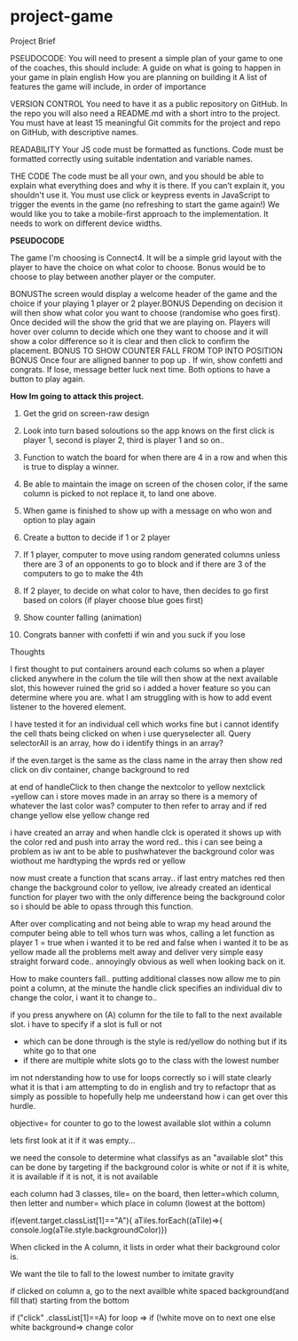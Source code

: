 # project-game

Project Brief

PSEUDOCODE:
You will need to present a simple plan of your game to one of the coaches, this should include:
A guide on what is going to happen in your game in plain english
How you are planning on building it
A list of features the game will include, in order of importance

VERSION CONTROL
You need to have it as a public repository on GitHub. In the repo you will also need a
README.md with a short intro to the project.
You must have at least 15 meaningful Git commits for the project and repo on GitHub, with descriptive names.

READABILITY
Your JS code must be formatted as functions.
Code must be formatted correctly using suitable indentation and variable names.

THE CODE
The code must be all your own, and you should be able to explain what everything does and why it is there. If you can’t explain it, you shouldn't use it.
You must use click or keypress events in JavaScript to trigger the events in the game
(no refreshing to start the game again!)
We would like you to take a mobile-first approach to the implementation. It needs to
work on different device widths.


**PSEUDOCODE**

The game I'm choosing is Connect4. It will be a simple grid layout with the player to have the choice on what color to choose.
Bonus would be to choose to play between another player or the computer.

BONUSThe screen would display a welcome header of the game and the choice if your playing 1 player or 2 player.BONUS
Depending on decision it will then show what color you want to choose (randomise who goes first).
Once decided will the show the grid that we are playing on.
Players will hover over column to decide which one they want to choose and it will show a color difference so it is clear and then click to confirm the placement.
BONUS TO SHOW COUNTER FALL FROM TOP INTO POSITION BONUS
Once four are alligned banner to pop up . If win, show confetti and congrats. If lose, message better luck next time. Both options to have a button to play again.

**How Im going to attack this project.**

1. Get the grid on screen-raw design
2. Look into turn based soloutions so the app knows on the first click is player 1, second is player 2, third is player 1 and so on..
3. Function to watch the board for when there are 4 in a row and when this is true to display a winner.
4. Be able to maintain the image on screen of the chosen color, if the same column is picked to not replace it, to land one above.
5. When game is finished to show up with a message on who won and option to play again

5. Create a button to decide if 1 or 2 player
6. If 1 player, computer to move using random generated columns unless there are 3 of an opponents to go to block and if there are 3 of the computers to go to make the 4th
7. If 2 player, to decide on what color to have, then decides to go first based on colors (if player choose blue goes first)

8. Show counter falling (animation)
9. Congrats banner with confetti if win and you suck if you lose



Thoughts

I first thought to put containers around each colums so when a player clicked anywhere in the colum the tile will then show at the next available slot, this however ruined the grid so i added a hover feature so you can determine where you are.
what I am struggling with is how to add event listener to the hovered element.

I have tested it for an individual cell which works fine but i cannot identify the cell thats being clicked on when i use queryselecter all. 
Query selectorAll is an array, how do i identify things in an array?

if the even.target is the same as the class name in the array then show red
click on div container, change background to red

at end of handleClick to then change the nextcolor to yellow
nextclick =yellow
can i store moves made in an array so there is a memory of whatever the last color was? computer to then refer to array and if red change yellow else yellow change red

i have created an array and when handle clck is operated it shows up with the color red and push into array the word red.. this i can see being a problem as iw ant to be able to pushwhatever the background color was wiothout me hardtyping the wprds red or yellow

now must create a function that scans array.. if last entry matches red then change the background color to yellow, ive already created an identical function for player two with the only difference being the background color so i should be able to opass through this function.

After over complicating and not being able to wrap my head around the computer being able to tell whos turn was whos, calling a let function as player 1 = true when i wanted it to be red and false when i wanted it to be as yellow made all the problems melt away and deliver very simple easy straight forward code.. annoyingly obvious as well when looking back on it.

How to make counters fall..
putting additional classes now allow me to pin point a column, at the minute the handle click specifies an individual div to change the color, i want it to change to..

if you press anywhere on (A) column for the tile to fall to the next available slot.
i have to specify if a slot is full or not
- which can be done through is the style is red/yellow do nothing but if its white go to that one
- if there are multiple white slots go to the class with the lowest number

im not nderstanding how to use for loops correctly so i will state clearly what it is that i am attempting to do in english and try to refactopr that as simply as possible to hopefully help me undeerstand how i can get over this hurdle.

objective= for counter to go to the lowest available slot within a column

lets first look at it if it was empty...

we need the console to determine what classifys as an "available slot"
this can be done by targeting if the background color is white or not
if it is white, it is available
if it is not, it is not available

each column had 3 classes, tile= on the board, then letter=which column, then letter and number= which place in column (lowest at the bottom)

  if(event.target.classList[1]=="A"){
        aTiles.forEach((aTile)=>{
         console.log(aTile.style.backgroundColor)})

When clicked in the A column, it lists in order what their background color is.

We want the tile to fall to the lowest number to imitate gravity

if clicked on column a, go to the next availble white spaced background(and fill that) starting from the bottom

if ("click" .classList[1]==A) for loop => if (!white move on to next one else white background=> change color 
